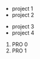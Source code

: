                                                
 * project 1
* project 2
- project 3
- project 4


1. PRO 0
2. PRO 1

